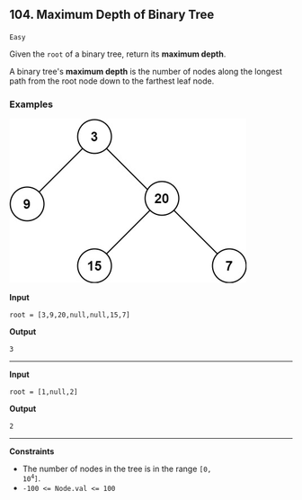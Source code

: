 ## 104. Maximum Depth of Binary Tree

`Easy`

Given the `root` of a binary tree, return its **maximum depth**.

A binary tree's **maximum depth** is the number of nodes along the longest path from the root node down to the farthest leaf node.

### Examples

![Inorder Traversal](tmp-tree.jpg)

**Input**
```
root = [3,9,20,null,null,15,7]
```

**Output**
```
3
```

---

**Input**
```
root = [1,null,2]
```

**Output**
```
2
```
---

**Constraints**
* The number of nodes in the tree is in the range <code>[0, 10<sup>4</sup>]</code>.
* `-100 <= Node.val <= 100`
